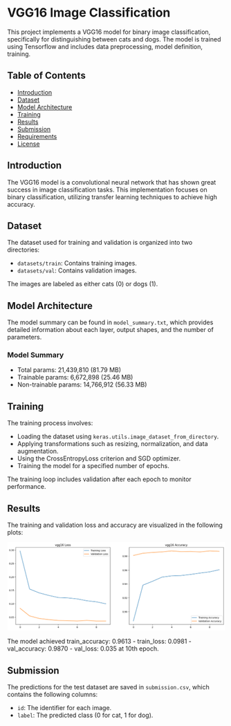 # VGG16 Image Classification

This project implements a VGG16 model for binary image classification, specifically for distinguishing between cats and dogs. The model is trained using Tensorflow and includes data preprocessing, model definition, training.

## Table of Contents

- [Introduction](#introduction)
- [Dataset](#dataset)
- [Model Architecture](#model-architecture)
- [Training](#training)
- [Results](#results)
- [Submission](#submission)
- [Requirements](#requirements)
- [License](#license)

## Introduction

The VGG16 model is a convolutional neural network that has shown great success in image classification tasks. This implementation focuses on binary classification, utilizing transfer learning techniques to achieve high accuracy.

## Dataset
The dataset used for training and validation is organized into two directories:
- `datasets/train`: Contains training images.
- `datasets/val`: Contains validation images.

The images are labeled as either cats (0) or dogs (1).

## Model Architecture

The model summary can be found in `model_summary.txt`, which provides detailed information about each layer, output shapes, and the number of parameters.

### Model Summary
- Total params: 21,439,810 (81.79 MB)
- Trainable params: 6,672,898 (25.46 MB)
- Non-trainable params: 14,766,912 (56.33 MB)

## Training

The training process involves:
- Loading the dataset using `keras.utils.image_dataset_from_directory`.
- Applying transformations such as resizing, normalization, and data augmentation.
- Using the CrossEntropyLoss criterion and SGD optimizer.
- Training the model for a specified number of epochs.

The training loop includes validation after each epoch to monitor performance.

## Results

The training and validation loss and accuracy are visualized in the following plots:

![VGG16 Loss and Accuracy](vgg16_op.png)

The model achieved train_accuracy: 0.9613 - train_loss: 0.0981 - val_accuracy: 0.9870 - val_loss: 0.035 at 10th epoch.

## Submission

The predictions for the test dataset are saved in `submission.csv`, which contains the following columns:
- `id`: The identifier for each image.
- `label`: The predicted class (0 for cat, 1 for dog).

